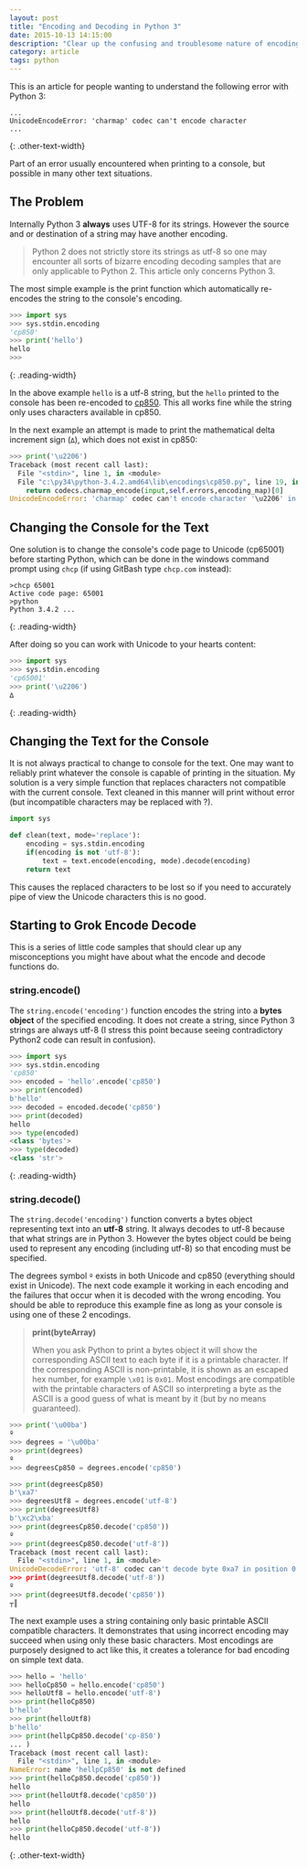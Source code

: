 ```yaml
---
layout: post
title: "Encoding and Decoding in Python 3"
date: 2015-10-13 14:15:00
description: "Clear up the confusing and troublesome nature of encoding and decoding in Python 3, especially when utf-8 and the console is involved."
category: article
tags: python
---
```


This is an article for people wanting to understand the following error with Python 3:

```
...
UnicodeEncodeError: 'charmap' codec can't encode character
...
```
{: .other-text-width}

Part of an error usually encountered when printing to a console, but possible in many other text situations.

## The Problem

Internally Python 3 __always__ uses UTF-8 for its strings.
However the source and or destination of a string may have another encoding.

> Python 2 does not strictly store its strings as utf-8 so one may encounter all sorts of bizarre encoding decoding samples that are only applicable to Python 2. This article only concerns Python 3.

The most simple example is the print function which automatically re-encodes the string to the console's encoding.

```python
>>> import sys
>>> sys.stdin.encoding
'cp850'
>>> print('hello')
hello
>>>
```
{: .reading-width}

In the above example `hello` is a utf-8 string, but the `hello` printed to the console has been re-encoded to [cp850](https://en.wikipedia.org/wiki/Code_page_850).
This all works fine while the string only uses characters available in cp850.

In the next example an attempt is made to print the mathematical delta increment sign (`∆`), which does not exist in cp850:

```python
>>> print('\u2206')
Traceback (most recent call last):
  File "<stdin>", line 1, in <module>
  File "c:\py34\python-3.4.2.amd64\lib\encodings\cp850.py", line 19, in encode
    return codecs.charmap_encode(input,self.errors,encoding_map)[0]
UnicodeEncodeError: 'charmap' codec can't encode character '\u2206' in position 0: character maps to <undefined>
```

## Changing the Console for the Text

One solution is to change the console's code page to Unicode (cp65001) before starting Python, which can be done in the windows command prompt using `chcp` (if using GitBash type `chcp.com` instead):


```
>chcp 65001
Active code page: 65001
>python
Python 3.4.2 ...
```
{: .reading-width}

After doing so you can work with Unicode to your hearts content:

```python
>>> import sys
>>> sys.stdin.encoding
'cp65001'
>>> print('\u2206')
∆
```
{: .reading-width}


## Changing the Text for the Console

It is not always practical to change to console for the text.
One may want to reliably print whatever the console is capable of printing in the situation.
My solution is a very simple function that replaces characters not compatible with the current console.
Text cleaned in this manner will print without error (but incompatible characters may be replaced with ?).

```python
import sys

def clean(text, mode='replace'):
    encoding = sys.stdin.encoding
    if(encoding is not 'utf-8'):
        text = text.encode(encoding, mode).decode(encoding)
    return text
```

This causes the replaced characters to be lost so if you need to accurately pipe of view the Unicode characters this is no good.


## Starting to Grok Encode Decode

This is a series of little code samples that should clear up any misconceptions you might have about what the encode and decode functions do.

### string.encode()

The `string.encode('encoding')` function encodes the string into a __bytes object__ of the specified encoding.
It does not create a string, since Python 3 strings are always utf-8 (I stress this point because seeing contradictory Python2 code can result in confusion).

```python
>>> import sys
>>> sys.stdin.encoding
'cp850'
>>> encoded = 'hello'.encode('cp850')
>>> print(encoded)
b'hello'
>>> decoded = encoded.decode('cp850')
>>> print(decoded)
hello
>>> type(encoded)
<class 'bytes'>
>>> type(decoded)
<class 'str'>
```
{: .reading-width}


### string.decode()

The `string.decode('encoding')` function converts a bytes object representing text into an __utf-8__ string.
It always decodes to utf-8 because that what strings are in Python 3.
However the bytes object could be being used to represent any encoding (including utf-8) so that encoding must be specified.

The degrees symbol `º` exists in both Unicode and cp850 (everything should exist in Unicode).
The next code example it working in each encoding and the failures that occur when it is decoded with the wrong encoding.
You should be able to reproduce this example fine as long as your console is using one of these 2 encodings.

> __print(byteArray)__
> 
> When you ask Python to print a bytes object it will show the corresponding ASCII text to each byte if it is a printable character.
> If the corresponding ASCII is non-printable, it is shown as an escaped hex number, for example `\x01` is `0x01`.
> Most encodings are compatible with the printable characters of ASCII so interpreting a byte as the ASCII is a good guess of what is meant by it (but by no means guaranteed).

```python
>>> print('\u00ba')
º
>>> degrees = '\u00ba'
>>> print(degrees)
º
>>> degreesCp850 = degrees.encode('cp850')

>>> print(degreesCp850)
b'\xa7'
>>> degreesUtf8 = degrees.encode('utf-8')
>>> print(degreesUtf8)
b'\xc2\xba'
>>> print(degreesCp850.decode('cp850'))
º
>>> print(degreesCp850.decode('utf-8'))
Traceback (most recent call last):
  File "<stdin>", line 1, in <module>
UnicodeDecodeError: 'utf-8' codec can't decode byte 0xa7 in position 0: invalid start byte
>>> print(degreesUtf8.decode('utf-8'))
º
>>> print(degreesUtf8.decode('cp850'))
┬║
```

The next example uses a string containing only basic printable ASCII compatible characters.
It demonstrates that using incorrect encoding may succeed when using only these basic characters.
Most encodings are purposely designed to act like this, it creates a tolerance for bad encoding on simple text data.

```python
>>> hello = 'hello'
>>> helloCp850 = hello.encode('cp850')
>>> helloUtf8 = hello.encode('utf-8')
>>> print(helloCp850)
b'hello'
>>> print(helloUtf8)
b'hello'
>>> print(hellpCp850.decode('cp-850')
... )
Traceback (most recent call last):
  File "<stdin>", line 1, in <module>
NameError: name 'hellpCp850' is not defined
>>> print(helloCp850.decode('cp850'))
hello
>>> print(helloUtf8.decode('cp850'))
hello
>>> print(helloUtf8.decode('utf-8'))
hello
>>> print(helloCp850.decode('utf-8'))
hello
```
{: .other-text-width}

